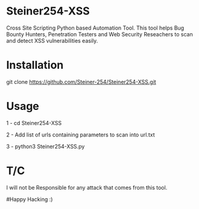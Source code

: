 # Steiner254-XSS
Cross Site Scripting Python based Automation Tool. This tool helps Bug Bounty Hunters, Penetration Testers and Web Security Reseachers to scan and detect XSS vulnerabilities easily.

# Installation
git clone https://github.com/Steiner-254/Steiner254-XSS.git

# Usage
1 - cd Steiner254-XSS

2 - Add list of urls containing parameters to scan into url.txt

3 - python3 Steiner254-XSS.py

# T/C
I will not be Responsible for any attack that comes from this tool.

#Happy Hacking :)
